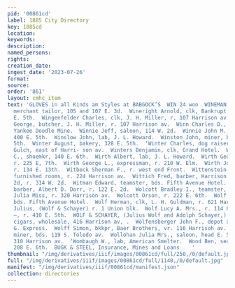 ```yaml
---
pid: '00861cd'
label: 1885 City Directory
key: 1885cd
location: 
keywords: 
description: 
named_persons: 
rights: 
creation_date: 
ingest_date: '2023-07-26'
format: 
source: 
order: '861'
layout: cmhc_item
text: 'GLOVES in all Kinds am Styles at BABGOCK’S  WIN 24 woo  WINEMAN WILLIAM C.,
  merchant tailor, 105 and 107 E. 3d.  Wineright Arnold, clk, Bankrupt Store, r. 135
  E. 5th.  Wingenfelder Charles, clk, J. H. Miller, r, 107 Harrison av.  Wingenfelder
  George, butcher, J. H. Miller, r. 107 Harrison av.  Winn Charles D., engineer, r.
  Yankee Doodle Mine.  Winnie Jeff, saloon, 114 W. 2d.  Winnie John M., miner, r.
  400 E. 5th.  Winslow John, lab, J. L. Howard.  Winston John, miner, bds. 626 E.
  5th.  Winter August, bakery, 328 E. 5th.  ‘Winter Charles, dog raiser, r. ss. California
  Gulch, east of Harri- son av.  Winters Benjamin, clk, Grand Hotel.  Winters George
  C., shoemkr, 140 E. 6th.  Wirth Albert, lab, J. L. Howard.  Wirth George, teamster,
  r. 225 E, 7th.  Wirth George L., expressman, r. 210 W. Elm.  Wirth John, engineer,
  r. 134 E. 13th.  Witbeck Sherman F., r. west end Front.  Wittenstein Bettie Mrs.,
  furnished rooms, r. 224 Harrison av.  Wittich Fred, barber, Harrison av., ne. cor.
  2d, r. 314 W. 2d.  Witman Edward, teamster, bds. Fifth Avenue Hotel.  Woelke Frank,
  barber, Albert D. Dorr, r. 122 E. 2d.  Wolcott Bradley I., teamster, r. 303 E. 8th.  Wolcott
  Julia Miss, r. 320 Harrison av.  Wolcott Orson, r. 222 E. 6th.  Wolf A. H.; miner,
  bds. Fifth Avenue Hotel.  Wolf Herman, clk, L. H. Guldman, r. 621 Harrison av.  Wolf
  Julius, (Wolf & Schayer) r. 1 Union blk.  Wolf Lucy A. Mrs., r. 114 8. Spruce.  Wolf
  —, r. 410 E. Sth.  WOLF & SCHAYER, (Julius Wolf and Adolph Schayer,) liquors and
  cigars, wholesale, 416 Harrison av, .  Wolfensberger John F., depot agt., D. & R.
  G. Express.  Wolff Simon, bkkpr, Baer Brothers, vr. 116 Harrisoh av.  - Woline Nelson,
  miner, bds. 119 S. Toledo av.  Wollohan Julia Mrs., saloon, head E. 5th.  Wolz Adam,
  310 Harrison av.  ‘Wombaugh W., lab, American Smelter.  Wood Ben, second-hand goods,
  208 E. 6th.  BUGK & STEEL, Insurance, Mines and Loans    '
thumbnail: "/img/derivatives/iiif/images/00861cd/full/250,/0/default.jpg"
full: "/img/derivatives/iiif/images/00861cd/full/1140,/0/default.jpg"
manifest: "/img/derivatives/iiif/00861cd/manifest.json"
collection: directories
---
```

